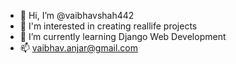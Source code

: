 - 👋 Hi, I’m @vaibhavshah442
- 👀 I'm interested in creating reallife projects
- 🌱 I’m currently learning Django Web Development 
- 📫 vaibhav.anjar@gmail.com

<!---
vaibhavshah442/vaibhavshah442 is a ✨ special ✨ repository because its `README.md` (this file) appears on your GitHub profile.
You can click the Preview link to take a look at your changes.
--->
